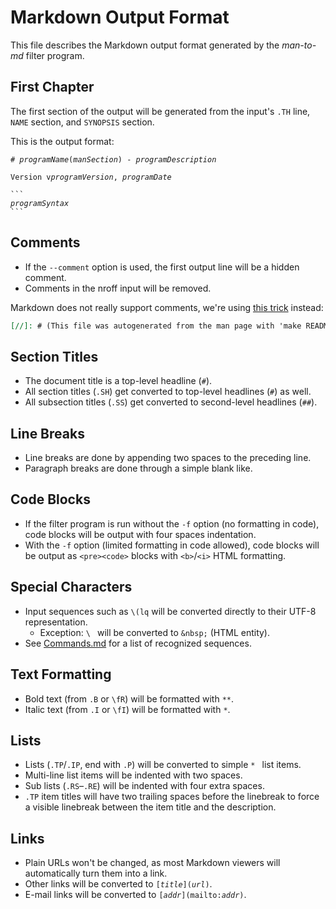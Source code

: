 # Markdown Output Format

This file describes the Markdown output format
generated by the *man-to-md* filter program.


## First Chapter

The first section of the output
will be generated from the input's `.TH` line, `NAME` section, and `SYNOPSIS` section.

This is the output format:

<pre><code># <i>programName</i>(<i>manSection</i>) - <i>programDescription</i>

Version v<i>programVersion</i>, <i>programDate</i>

```
<i>programSyntax</i>
```</code></pre>


## Comments

* If the `--comment` option is used,
  the first output line will be a hidden comment.
* Comments in the nroff input will be removed.

Markdown does not really support comments,
we're using [this trick](https://stackoverflow.com/a/20885980) instead:

```markdown
[//]: # (This file was autogenerated from the man page with 'make README.md')
```


## Section Titles

* The document title is a top-level headline (`#`).
* All section titles (`.SH`)
  get converted to top-level headlines (`#`) as well.
* All subsection titles (`.SS`)
  get converted to second-level headlines (`##`).


## Line Breaks

* Line breaks are done by appending two spaces to the preceding line.
* Paragraph breaks are done through a simple blank like.


## Code Blocks

* If the filter program is run without the `-f` option (no formatting in code),
  code blocks will be output with four spaces indentation.
* With the `-f` option (limited formatting in code allowed),
  code blocks will be output as `<pre><code>` blocks
  with `<b>`/`<i>` HTML formatting.


## Special Characters

* Input sequences such as `\(lq` will be converted directly to their UTF-8 representation.
    * Exception: <code>\\&nbsp;</code> will be converted to `&nbsp;` (HTML entity).
* See [Commands.md](Commands.md#known-nroff-escape-sequences) for a list of recognized sequences.


## Text Formatting

* Bold text (from `.B` or `\fR`) will be formatted with `**`.
* Italic text (from `.I` or `\fI`) will be formatted with `*`.


## Lists

* Lists (`.TP`/`.IP`, end with `.P`) will be converted to simple `* ` list items.
* Multi-line list items will be indented with two spaces.
* Sub lists (`.RS`–`.RE`) will be indented with four extra spaces.
* `.TP` item titles will have two trailing spaces before the linebreak
  to force a visible linebreak between the item title and the description.


## Links

* Plain URLs won't be changed, as most Markdown viewers will automatically turn them into a link.
* Other links will be converted to <code>\[<i>title</i>](<i>url</i>)</code>.
* E-mail links will be converted to <code>\[<i>addr</i>](mailto:<i>addr</i>)</code>.



